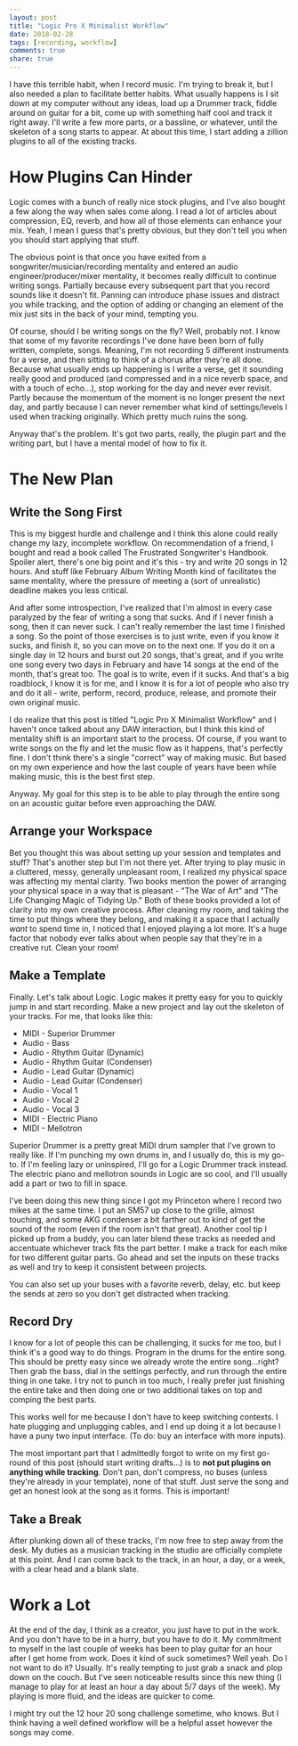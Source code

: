 ```yaml
---
layout: post
title: "Logic Pro X Minimalist Workflow"
date: 2018-02-28
tags: [recording, workflow]
comments: true
share: true
---
```


I have this terrible habit, when I record music. I'm trying to break it, but I also needed a plan to facilitate better habits. What usually happens is I sit down at my computer without any ideas, load up a Drummer track, fiddle around on guitar for a bit, come up with something half cool and track it right away. I'll write a few more parts, or a bassline, or whatever, until the skeleton of a song starts to appear. At about this time, I start adding a zillion plugins to all of the existing tracks.

# How Plugins Can Hinder

Logic comes with a bunch of really nice stock plugins, and I've also bought a few along the way when sales come along. I read a lot of articles about compression, EQ, reverb, and how all of those elements can enhance your mix. Yeah, I mean I guess that's pretty obvious, but they don't tell you when you should start applying that stuff. 

The obvious point is that once you have exited from a songwriter/musician/recording mentality and entered an audio engineer/producer/mixer mentality, it becomes really difficult to continue writing songs. Partially because every subsequent part that you record sounds like it doesn't fit. Panning can introduce phase issues and distract you while tracking, and the option of adding or changing an element of the mix just sits in the back of your mind, tempting you.

Of course, should I be writing songs on the fly? Well, probably not. I know that some of my favorite recordings I've done have been born of fully written, complete, songs. Meaning, I'm not recording 5 different instruments for a verse, and then sitting to think of a chorus after they're all done. Because what usually ends up happening is I write a verse, get it sounding really good and produced (and compressed and in a nice reverb space, and with a touch of echo...), stop working for the day and never ever revisit. Partly because the momentum of the moment is no longer present the next day, and partly because I can never remember what kind of settings/levels I used when tracking originally. Which pretty much ruins the song.

Anyway that's the problem. It's got two parts, really, the plugin part and the writing part, but I have a mental model of how to fix it.

# The New Plan

## Write the Song First

This is my biggest hurdle and challenge and I think this alone could really change my lazy, incomplete workflow. On recommendation of a friend, I bought and read a book called The Frustrated Songwriter's Handbook. Spoiler alert, there's one big point and it's this - try and write 20 songs in 12 hours. And stuff like February Album Writing Month kind of facilitates the same mentality, where the pressure of meeting a (sort of unrealistic) deadline makes you less critical.

And after some introspection, I've realized that I'm almost in every case paralyzed by the fear of writing a song that sucks. And if I never finish a song, then it can never suck. I can't really remember the last time I finished a song. So the point of those exercises is to just write, even if you know it sucks, and finish it, so you can move on to the next one. If you do it on a single day in 12 hours and burst out 20 songs, that's great, and if you write one song every two days in February and have 14 songs at the end of the month, that's great too. The goal is to write, even if it sucks. And that's a big roadblock, I know it is for me, and I know it is for a lot of people who also try and do it all - write, perform, record, produce, release, and promote their own original music. 

I do realize that this post is titled "Logic Pro X Minimalist Workflow" and I haven't once talked about any DAW interaction, but I think this kind of mentality shift is an important start to the process. Of course, if you want to write songs on the fly and let the music flow as it happens, that's perfectly fine. I don't think there's a single "correct" way of making music. But based on my own experience and how the last couple of years have been while making music, this is the best first step.

Anyway. My goal for this step is to be able to play through the entire song on an acoustic guitar before even approaching the DAW. 

## Arrange your Workspace

Bet you thought this was about setting up your session and templates and stuff? That's another step but I'm not there yet. After trying to play music in a cluttered, messy, generally unpleasant room, I realized my physical space was affecting my mental clarity. Two books mention the power of arranging your physical space in a way that is pleasant - "The War of Art" and "The Life Changing Magic of Tidying Up." Both of these books provided a lot of clarity into my own creative process. After cleaning my room, and taking the time to put things where they belong, and making it a space that I actually *want* to spend time in, I noticed that I enjoyed playing a lot more. It's a huge factor that nobody ever talks about when people say that they're in a creative rut. Clean your room!

## Make a Template

Finally. Let's talk about Logic. Logic makes it pretty easy for you to quickly jump in and start recording. Make a new project and lay out the skeleton of your tracks. For me, that looks like this:

* MIDI - Superior Drummer
* Audio - Bass
* Audio - Rhythm Guitar (Dynamic)
* Audio - Rhythm Guitar (Condenser)
* Audio - Lead Guitar (Dynamic)
* Audio - Lead Guitar (Condenser)
* Audio - Vocal 1
* Audio - Vocal 2
* Audio - Vocal 3
* MIDI - Electric Piano
* MIDI - Mellotron

Superior Drummer is a pretty great MIDI drum sampler that I've grown to really like. If I'm punching my own drums in, and I usually do, this is my go-to. If I'm feeling lazy or uninspired, I'll go for a Logic Drummer track instead. The electric piano and mellotron sounds in Logic are so cool, and I'll usually add a part or two to fill in space.

I've been doing this new thing since I got my Princeton where I record two mikes at the same time. I put an SM57 up close to the grille, almost touching, and some AKG condenser a bit farther out to kind of get the sound of the room (even if the room isn't that great). Another cool tip I picked up from a buddy, you can later blend these tracks as needed and accentuate whichever track fits the part better. I make a track for each mike for two different guitar parts. Go ahead and set the inputs on these tracks as well and try to keep it consistent between projects. 

You can also set up your buses with a favorite reverb, delay, etc. but keep the sends at zero so you don't get distracted when tracking.

## Record Dry

I know for a lot of people this can be challenging, it sucks for me too, but I think it's a good way to do things. Program in the drums for the entire song. This should be pretty easy since we already wrote the entire song...right? Then grab the bass, dial in the settings perfectly, and run through the entire thing in one take. I try not to punch in too much, I really prefer just finishing the entire take and then doing one or two additional takes on top and comping the best parts. 

This works well for me because I don't have to keep switching contexts. I hate plugging and unplugging cables, and I end up doing it a lot because I have a puny two input interface. (To do: buy an interface with more inputs). 

The most important part that I admittedly forgot to write on my first go-round of this post (should start writing drafts...) is to **not put plugins on anything while tracking**. Don't pan, don't compress, no buses (unless they're already in your template), none of that stuff. Just serve the song and get an honest look at the song as it forms. This is important! 

## Take a Break

After plunking down all of these tracks, I'm now free to step away from the desk. My duties as a musician tracking in the studio are officially complete at this point. And I can come back to the track, in an hour, a day, or a week, with a clear head and a blank slate. 

# Work a Lot

At the end of the day, I think as a creator, you just have to put in the work. And you don't have to be in a hurry, but you have to do it. My commitment to myself in the last couple of weeks has been to play guitar for an hour after I get home from work. Does it kind of suck sometimes? Well yeah. Do I not want to do it? Usually. It's really tempting to just grab a snack and plop down on the couch. But I've seen noticeable results since this new thing (I manage to play for at least an hour a day about 5/7 days of the week). My playing is more fluid, and the ideas are quicker to come.

I might try out the 12 hour 20 song challenge sometime, who knows. But I think having a well defined workflow will be a helpful asset however the songs may come.
